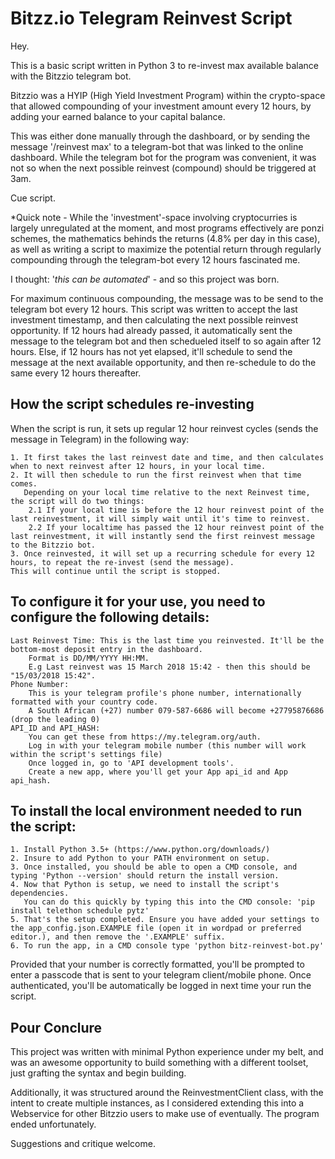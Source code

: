 # Bitzz.io Telegram Reinvest Script

Hey.

This is a basic script written in Python 3 to re-invest max available balance with the Bitzzio telegram bot.

Bitzzio was a HYIP (High Yield Investment Program) within the crypto-space that allowed compounding of your investment amount every 12 hours, by adding your earned balance to your capital balance.

This was either done manually through the dashboard, or by sending the message '/reinvest max' to a telegram-bot that was linked to the online dashboard. 
While the telegram bot for the program was convenient, it was not so when the next possible reinvest (compound) should be triggered at 3am.

Cue script.

*Quick note - While the 'investment'-space involving cryptocurries is largely unregulated at the moment, and most programs effectively are ponzi schemes, the mathematics behinds the returns (4.8% per day in this case), as well as writing a script to maximize the potential return through regularly compounding through the telegram-bot every 12 hours fascinated me. 

I thought: '_this can be automated_' - and so this project was born.

For maximum continuous compounding, the message was to be send to the telegram bot every 12 hours.
This script was written to accept the last investment timestamp, and then calculating the next possible reinvest opportunity.
If 12 hours had already passed, it automatically sent the message to the telegram bot and then schedueled itself to so again after 12 hours.
Else, if 12 hours has not yet elapsed, it'll schedule to send the message at the next available opportunity, and then re-schedule to do the same every 12 hours thereafter.

## How the script schedules re-investing

When the script is run, it sets up regular 12 hour reinvest cycles (sends the message in Telegram) in the following way:

    1. It first takes the last reinvest date and time, and then calculates when to next reinvest after 12 hours, in your local time.
    2. It will then schedule to run the first reinvest when that time comes. 
       Depending on your local time relative to the next Reinvest time, the script will do two things:
        2.1 If your local time is before the 12 hour reinvest point of the last reinvestment, it will simply wait until it's time to reinvest.
        2.2 If your localtime has passed the 12 hour reinvest point of the last reinvestment, it will instantly send the first reinvest message to the Bitzzio bot.
    3. Once reinvested, it will set up a recurring schedule for every 12 hours, to repeat the re-invest (send the message). 
    This will continue until the script is stopped.

## To configure it for your use, you need to configure the following details:

    Last Reinvest Time: This is the last time you reinvested. It'll be the bottom-most deposit entry in the dashboard.
        Format is DD/MM/YYYY HH:MM.
        E.g Last reinvest was 15 March 2018 15:42 - then this should be "15/03/2018 15:42".
    Phone Number: 
        This is your telegram profile's phone number, internationally formatted with your country code.
        A South African (+27) number 079-587-6686 will become +27795876686 (drop the leading 0)
    API_ID and API_HASH:
        You can get these from https://my.telegram.org/auth.
        Log in with your telegram mobile number (this number will work within the script's settings file)
        Once logged in, go to 'API development tools'.
        Create a new app, where you'll get your App api_id and App api_hash.

## To install the local environment needed to run the script:

    1. Install Python 3.5+ (https://www.python.org/downloads/)
    2. Insure to add Python to your PATH environment on setup.
    3. Once installed, you should be able to open a CMD console, and typing 'Python --version' should return the install version.
    4. Now that Python is setup, we need to install the script's dependencies.
       You can do this quickly by typing this into the CMD console: 'pip install telethon schedule pytz'
    5. That's the setup completed. Ensure you have added your settings to the app_config.json.EXAMPLE file (open it in wordpad or preferred editor.), and then remove the '.EXAMPLE' suffix.
    6. To run the app, in a CMD console type 'python bitz-reinvest-bot.py'

Provided that your number is correctly formatted, you'll be prompted to enter a passcode that is sent to your telegram client/mobile phone.
Once authenticated, you'll be automatically be logged in next time your run the script.

## Pour Conclure

This project was written with minimal Python experience under my belt, and was an awesome opportunity to build something with a different toolset, just grafting the syntax and begin building.

Additionally, it was structured around the ReinvestmentClient class, with the intent to create multiple instances, as I considered extending this into a Webservice for other Bitzzio users to make use of eventually. The program ended unfortunately.

Suggestions and critique welcome.
